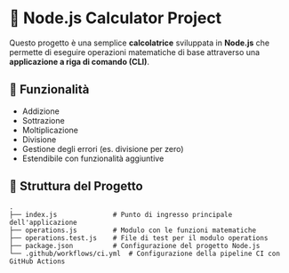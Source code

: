 # 🧮 Node.js Calculator Project

Questo progetto è una semplice **calcolatrice** sviluppata in **Node.js** che permette di eseguire operazioni matematiche di base attraverso una **applicazione a riga di comando (CLI)**.

## 🚀 Funzionalità
- Addizione
- Sottrazione
- Moltiplicazione
- Divisione
- Gestione degli errori (es. divisione per zero)
- Estendibile con funzionalità aggiuntive

## 📂 Struttura del Progetto
```plaintext
.
├── index.js              # Punto di ingresso principale dell'applicazione
├── operations.js         # Modulo con le funzioni matematiche
├── operations.test.js    # File di test per il modulo operations
├── package.json          # Configurazione del progetto Node.js
└── .github/workflows/ci.yml  # Configurazione della pipeline CI con GitHub Actions
